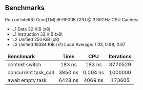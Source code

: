 ## Benchmarks
Run on Intel(R) Core(TM) i9-9900K CPU @ 3.60GHz
CPU Caches:
- L1 Data 32 KiB (x8)
- L1 Instruction 32 KiB (x8)
- L2 Unified 256 KiB (x8)
- L3 Unified 16384 KiB (x1)
Load Average: 1.03, 0.98, 0.87

|Benchmark            |         Time       |      CPU  | Iterations|
| :---                |    :----:          | :----:    | :----:    |
|context switch       |       183 ns       |   183 ns  |    3770529|
|concurrent task_call |      3850 ns       | 0.004 ns  |    1000000|
|await empty task     |      6428 ns       |  4069 ns  |     173605|

